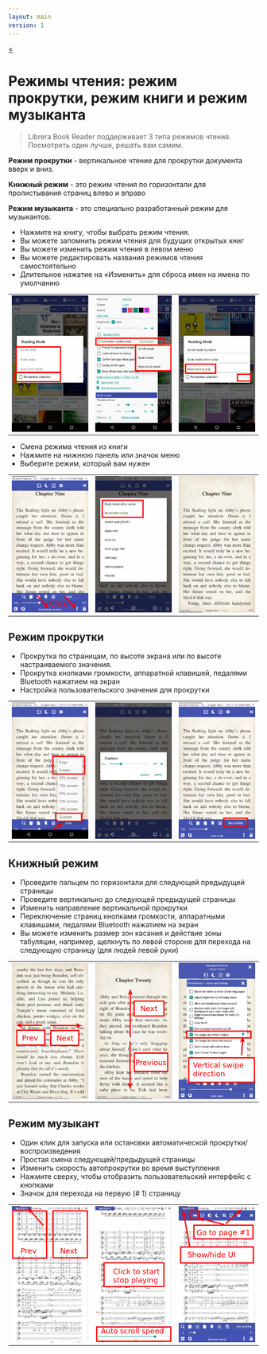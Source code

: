 ```yaml
---
layout: main
version: 1
---
```

[<](/wiki/faq/ru)

# Режимы чтения: режим прокрутки, режим книги и режим музыканта

> Librera Book Reader поддерживает 3 типа режимов чтения. Посмотреть один лучше, решать вам самим.

**Режим прокрутки** - вертикальное чтение для прокрутки документа вверх и вниз.

**Книжный режим** - это режим чтения по горизонтали для пролистывания страниц влево и вправо

**Режим музыканта** - это специально разработанный режим для музыкантов.

* Нажмите на книгу, чтобы выбрать режим чтения.
* Вы можете запомнить режим чтения для будущих открытых книг
* Вы можете изменить режим чтения в левом меню
* Вы можете редактировать названия режимов чтения самостоятельно
* Длительное нажатие на «Изменить» для сброса имен на имена по умолчанию

||||
|-|-|-|
|![](1.png)|![](2.png)|![](3.png)|

* Смена режима чтения из книги
* Нажмите на нижнюю панель или значок меню
* Выберите режим, который вам нужен

||||
|-|-|-|
|![](4.png)|![](5.png)|![](6.png)|

## Режим прокрутки

* Прокрутка по страницам, по высоте экрана или по высоте настраиваемого значения.
* Прокрутка кнопками громкости, аппаратной клавишей, педалями Bluetooth нажатием на экран
* Настройка пользовательского значения для прокрутки

||||
|-|-|-|
|![](7.png)|![](8.png)|![](9.png)|


## Книжный режим
* Проведите пальцем по горизонтали для следующей предыдущей страницы
* Проведите вертикально до следующей предыдущей страницы
* Изменить направление вертикальной прокрутки
* Переключение страниц кнопками громкости, аппаратными клавишами, педалями Bluetooth нажатием на экран
* Вы можете изменить размер зон касания и действие зоны табуляции, например, щелкнуть по левой стороне для перехода на следующую страницу (для людей левой руки)

||||
|-|-|-|
|![](10.png)|![](11.png)|![](12.png)|

## Режим музыкант
* Один клик для запуска или остановки автоматической прокрутки/воспроизведения
* Простая смена следующей/предыдущей страницы
* Изменить скорость автопрокрутки во время выступления
* Нажмите сверху, чтобы отобразить пользовательский интерфейс с кнопками
* Значок для перехода на первую (# 1) страницу

||||
|-|-|-|
|![](13.png)|![](14.png)|![](15.png)|

